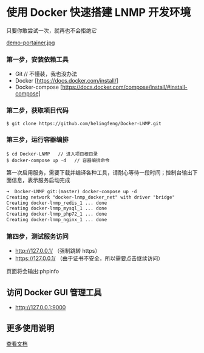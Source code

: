 # 使用 Docker 快速搭建 LNMP 开发环境 

只要你敢尝试一次，就再也不会拒绝它

[demo-portainer.jpg](demo-portainer.jpg)

### 第一步，安装依赖工具

- Git  // 不懂装，我也没办法
- Docker [https://docs.docker.com/install/]
- Docker-compose [https://docs.docker.com/compose/install/#install-compose]

### 第二步，获取项目代码

```
$ git clone https://github.com/helingfeng/Docker-LNMP.git
```
    
### 第三步，运行容器编排

```
$ cd Docker-LNMP   // 进入项目根目录
$ docker-compose up -d   // 容器编排命令
```

第一次启用服务，需要下载并编译各种工具，请耐心等待一段时间；控制台输出下面信息，表示服务启动完成

```markdown
➜  Docker-LNMP git:(master) docker-compose up -d      
Creating network "docker-lnmp_docker_net" with driver "bridge"
Creating docker-lnmp_redis_1 ... done
Creating docker-lnmp_mysql_1 ... done
Creating docker-lnmp_php72_1 ... done
Creating docker-lnmp_nginx_1 ... done
```

### 第四步，测试服务访问

- http://127.0.0.1/ （强制跳转 https）
- https://127.0.0.1/  （由于证书不安全，所以需要点击继续访问）

页面将会输出:phpinfo


## 访问 Docker GUI 管理工具

- http://127.0.0.1:9000

## 更多使用说明

[查看文档](wiki.md)